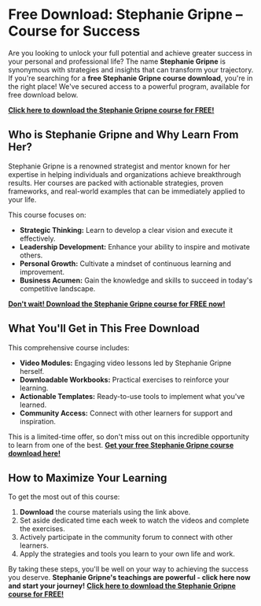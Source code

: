 # Free Download: Stephanie Gripne – Course for Success

Are you looking to unlock your full potential and achieve greater success in your personal and professional life? The name **Stephanie Gripne** is synonymous with strategies and insights that can transform your trajectory. If you're searching for a **free Stephanie Gripne course download**, you're in the right place! We've secured access to a powerful program, available for free download below.

[**Click here to download the Stephanie Gripne course for FREE!**](https://udemywork.com/stephanie-gripne)

## Who is Stephanie Gripne and Why Learn From Her?

Stephanie Gripne is a renowned strategist and mentor known for her expertise in helping individuals and organizations achieve breakthrough results. Her courses are packed with actionable strategies, proven frameworks, and real-world examples that can be immediately applied to your life.

This course focuses on:

*   **Strategic Thinking:** Learn to develop a clear vision and execute it effectively.
*   **Leadership Development:** Enhance your ability to inspire and motivate others.
*   **Personal Growth:** Cultivate a mindset of continuous learning and improvement.
*   **Business Acumen:** Gain the knowledge and skills to succeed in today's competitive landscape.

[**Don't wait! Download the Stephanie Gripne course for FREE now!**](https://udemywork.com/stephanie-gripne)

## What You'll Get in This Free Download

This comprehensive course includes:

*   **Video Modules:** Engaging video lessons led by Stephanie Gripne herself.
*   **Downloadable Workbooks:** Practical exercises to reinforce your learning.
*   **Actionable Templates:** Ready-to-use tools to implement what you've learned.
*   **Community Access:** Connect with other learners for support and inspiration.

This is a limited-time offer, so don't miss out on this incredible opportunity to learn from one of the best. **[Get your free Stephanie Gripne course download here!](https://udemywork.com/stephanie-gripne)**

## How to Maximize Your Learning

To get the most out of this course:

1.  **Download** the course materials using the link above.
2.  Set aside dedicated time each week to watch the videos and complete the exercises.
3.  Actively participate in the community forum to connect with other learners.
4.  Apply the strategies and tools you learn to your own life and work.

By taking these steps, you'll be well on your way to achieving the success you deserve. **Stephanie Gripne's teachings are powerful - click here now and start your journey!** [**Click here to download the Stephanie Gripne course for FREE!**](https://udemywork.com/stephanie-gripne)
